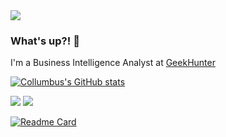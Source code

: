 <img src="https://i.imgur.com/obRhRKf.gif">

### What's up?! 👋


I'm a Business Intelligence Analyst at [GeekHunter](http://github.com)

[![Collumbus's GitHub stats](https://github-readme-stats.vercel.app/api?username=Collumbus&count_private=true&show_icons=true&theme=tokyonight)](https://github.com/Collumbus/github-readme-stats)

[<img src="https://img.shields.io/badge/linkedin-%230077B5.svg?&style=for-the-badge&logo=linkedin&logoColor=white" />](https://www.linkedin.com/in/jorgeluizjk/) [<img src = "https://img.shields.io/badge/instagram-%23E4405F.svg?&style=for-the-badge&logo=instagram&logoColor=white">](https://www.instagram.com/jorgeluizjk/)

[![Readme Card](https://github-readme-stats.vercel.app/api/pin/?username=Collumbus&repo=github-readme-stats)](https://github.com/Collumbus/github-readme-stats)



<!--

[![Top Langs](https://github-readme-stats.vercel.app/api/top-langs/?username=Collumbus&theme=tokyonight)](https://github.com/Collumbus/github-readme-stats)


**Collumbus/Collumbus** is a ✨ _special_ ✨ repository because its `README.md` (this file) appears on your GitHub profile.

Here are some ideas to get you started:

- 🔭 I’m currently working on ...
- 🌱 I’m currently learning ...
- 👯 I’m looking to collaborate on ...
- 🤔 I’m looking for help with ...
- 💬 Ask me about ...
- 📫 How to reach me: ...
- 😄 Pronouns: ...
- ⚡ Fun fact: ...
-->
